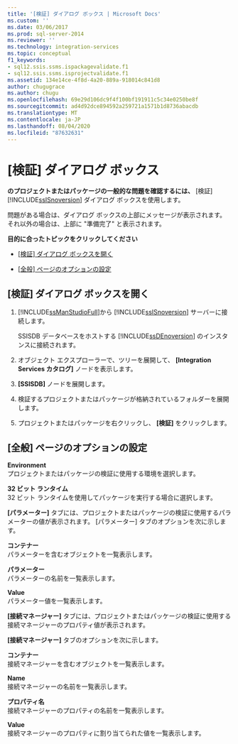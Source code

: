 ```yaml
---
title: '[検証] ダイアログ ボックス | Microsoft Docs'
ms.custom: ''
ms.date: 03/06/2017
ms.prod: sql-server-2014
ms.reviewer: ''
ms.technology: integration-services
ms.topic: conceptual
f1_keywords:
- sql12.ssis.ssms.ispackagevalidate.f1
- sql12.ssis.ssms.isprojectvalidate.f1
ms.assetid: 134e14ce-4f8d-4a20-889a-918014c841d8
author: chugugrace
ms.author: chugu
ms.openlocfilehash: 69e29d106dc9f4f100bf191911c5c34e0250be8f
ms.sourcegitcommit: ad4d92dce894592a259721a1571b1d8736abacdb
ms.translationtype: MT
ms.contentlocale: ja-JP
ms.lasthandoff: 08/04/2020
ms.locfileid: "87632631"
---
```

# <a name="validate-dialog-box"></a>[検証] ダイアログ ボックス
  **のプロジェクトまたはパッケージの一般的な問題を確認するには、** [検証] [!INCLUDE[ssISnoversion](../../includes/ssisnoversion-md.md)] ダイアログ ボックスを使用します。  
  
 問題がある場合は、ダイアログ ボックスの上部にメッセージが表示されます。 それ以外の場合は、上部に "準備完了" と表示されます。  
  
 **目的に合ったトピックをクリックしてください**  
  
-   [[検証] ダイアログ ボックスを開く](#open_dialog)  
  
-   [[全般] ページのオプションの設定](#general)  
  
##  <a name="open-the-validate-dialog-box"></a><a name="open_dialog"></a> [検証] ダイアログ ボックスを開く  
  
1.  [!INCLUDE[ssManStudioFull](../../includes/ssmanstudiofull-md.md)]から [!INCLUDE[ssISnoversion](../../includes/ssisnoversion-md.md)] サーバーに接続します。  
  
     SSISDB データベースをホストする [!INCLUDE[ssDEnoversion](../../includes/ssdenoversion-md.md)] のインスタンスに接続されます。  
  
2.  オブジェクト エクスプローラーで、ツリーを展開して、 **[Integration Services カタログ]** ノードを表示します。  
  
3.  **[SSISDB]** ノードを展開します。  
  
4.  検証するプロジェクトまたはパッケージが格納されているフォルダーを展開します。  
  
5.  プロジェクトまたはパッケージを右クリックし、 **[検証]** をクリックします。  
  
##  <a name="set-the-options-on-the-general-page"></a><a name="general"></a> [全般] ページのオプションの設定  
 **Environment**  
 プロジェクトまたはパッケージの検証に使用する環境を選択します。  
  
 **32 ビット ランタイム**  
 32 ビット ランタイムを使用してパッケージを実行する場合に選択します。  
  
 **[パラメーター]** タブには、プロジェクトまたはパッケージの検証に使用するパラメーターの値が表示されます。 [パラメーター] タブのオプションを次に示します。  
  
 **コンテナー**  
 パラメーターを含むオブジェクトを一覧表示します。  
  
 **パラメーター**  
 パラメーターの名前を一覧表示します。  
  
 **Value**  
 パラメーター値を一覧表示します。  
  
 **[接続マネージャー]** タブには、プロジェクトまたはパッケージの検証に使用する接続マネージャーのプロパティ値が表示されます。  
  
 **[接続マネージャー]** タブのオプションを次に示します。  
  
 **コンテナー**  
 接続マネージャーを含むオブジェクトを一覧表示します。  
  
 **Name**  
 接続マネージャーの名前を一覧表示します。  
  
 **プロパティ名**  
 接続マネージャーのプロパティの名前を一覧表示します。  
  
 **Value**  
 接続マネージャーのプロパティに割り当てられた値を一覧表示します。  
  
  
